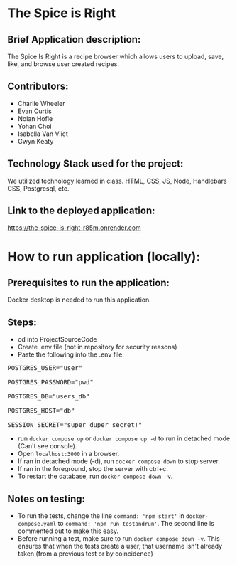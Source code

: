 # The Spice is Right

## Brief Application description:
The Spice Is Right is a recipe browser which allows users to upload, save, like, and browse user created recipes.
## Contributors:
- Charlie Wheeler
- Evan Curtis
- Nolan Hofle
- Yohan Choi
- Isabella Van Vliet
- Gwyn Keaty
## Technology Stack used for the project:
We utilized technology learned in class. HTML, CSS, JS, Node, Handlebars CSS, Postgresql, etc.
## Link to the deployed application:
https://the-spice-is-right-r85m.onrender.com

# How to run application (locally):

## Prerequisites to run the application:
Docker desktop is needed to run this application.

## Steps:
- cd into ProjectSourceCode
- Create .env file (not in repository for security reasons)
- Paste the following into the .env file:
<pre>POSTGRES_USER="user" <br>
POSTGRES_PASSWORD="pwd" <br>
POSTGRES_DB="users_db" <br>
POSTGRES_HOST="db" <br>
SESSION_SECRET="super duper secret!"</pre>
- run `docker compose up` or `docker compose up -d` to run in detached mode (Can't see console).
- Open `localhost:3000` in a browser.
- If ran in detached mode (-d), run `docker compose down` to stop server.
- If ran in the foreground, stop the server with ctrl+c.
- To restart the database, run `docker compose down -v`.

## Notes on testing:
- To run the tests, change the line `command: 'npm start'` in `docker-compose.yaml` to `command: 'npm run testandrun'`. The second line is commented out to make this easy.
- Before running a test, make sure to run `docker compose down -v`. This ensures that when the tests create a user, that username isn't already taken (from a previous test or by coincidence)
